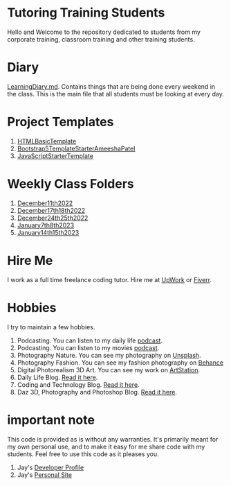 # Tutoring Training Students

Hello and Welcome to the repository dedicated to students from my corporate training, classroom training and other training students.

# Diary

[LearningDiary.md](LearningDiary.md). Contains things that are being done every weekend in the class. This is the main file that all students must be looking at every day.

# Project Templates

1. [HTMLBasicTemplate](HTMLBasicTemplate)
1. [Bootstrap5TemplateStarterAmeeshaPatel](Bootstrap5TemplateStarterAmeeshaPatel)
1. [JavaScriptStarterTemplate](JavaScriptStarterTemplate)

# Weekly Class Folders

1. [December11th2022](December11th2022)
1. [December17th18th2022](December17th18th2022)
1. [December24th25th2022](December24th25th2022)
1. [January7th8th2023](January7th8th2023)
1. [January14th15th2023](January14th15th2023)

# Hire Me

I work as a full time freelance coding tutor. Hire me at [UpWork](https://www.upwork.com/fl/vijayasimhabr) or [Fiverr](https://www.fiverr.com/jay_codeguy). 

# Hobbies

I try to maintain a few hobbies.

1. Podcasting. You can listen to my daily life [podcast](https://stories.thechalakas.com/listen-to-podcast/).
1. Podcasting. You can listen to my movies [podcast](https://sandkdesignstudio.in/jays-movie-podcast/).
1. Photography Nature. You can see my photography on [Unsplash](https://unsplash.com/@jay_neeruhaaku).
1. Photography Fashion. You can see my fashion photography on [Behance](https://www.behance.net/vijayasimhabr)
1. Digital Photorealism 3D Art. You can see my work on [ArtStation](https://www.artstation.com/jay_kalenildana).
1. Daily Life Blog. [Read it here](https://medium.com/the-sanguine-tech-trainer).
1. Coding and Technology Blog. [Read it here](https://medium.com/projectwt).
1.  Daz 3D, Photography and Photoshop Blog. [Read it here](https://medium.com/random-pink-hula).

# important note 

This code is provided as is without any warranties. It's primarily meant for my own personal use, and to make it easy for me share code with my students. Feel free to use this code as it pleases you.

1. Jay's [Developer Profile](https://jay-study-nildana.github.io/developerprofile)
1. Jay's [Personal Site](https://stories.thechalakas.com/)
